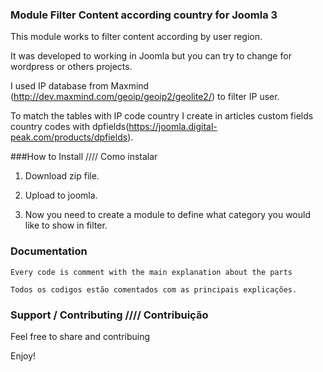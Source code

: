 ### Module Filter Content according country for Joomla 3

This module works to filter content according by user region.

It was developed to working in Joomla but you can try to change for wordpress or others projects.

I used IP database from Maxmind (http://dev.maxmind.com/geoip/geoip2/geolite2/) to filter IP user.

To match the tables with IP code country I create in articles custom fields country codes with dpfields(https://joomla.digital-peak.com/products/dpfields).

###How to Install //// Como instalar

1. Download zip file.

2. Upload to joomla.

3. Now you need to create a module to define what category you would like to show in filter.


### Documentation

```
Every code is comment with the main explanation about the parts

Todos os codigos estão comentados com as principais explicações.

```

### Support / Contributing //// Contribuição

Feel free to share and contribuing 

Enjoy!  



